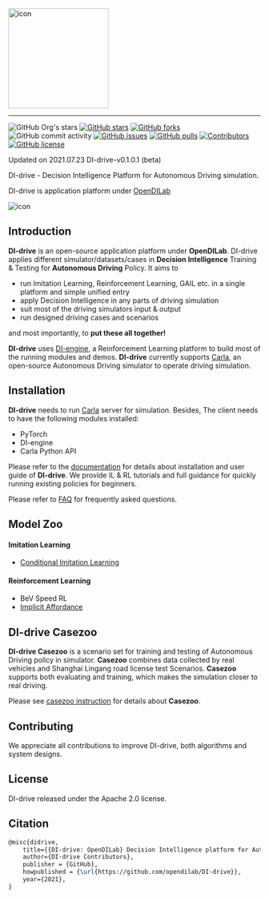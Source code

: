 <img src="./docs/figs/DI-drive.png" width="200" alt="icon"/>

---

![GitHub Org's stars](https://img.shields.io/github/stars/opendilab)
[![GitHub stars](https://img.shields.io/github/stars/opendilab/DI-drive)](https://github.com/opendilab/DI-drive/stargazers)
[![GitHub forks](https://img.shields.io/github/forks/opendilab/DI-drive)](https://github.com/opendilab/DI-drive/network)
![GitHub commit activity](https://img.shields.io/github/commit-activity/m/opendilab/DI-drive)
[![GitHub issues](https://img.shields.io/github/issues/opendilab/DI-drive)](https://github.com/opendilab/DI-drive/issues)
[![GitHub pulls](https://img.shields.io/github/issues-pr/opendilab/DI-drive)](https://github.com/opendilab/DI-drive/pulls)
[![Contributors](https://img.shields.io/github/contributors/opendilab/DI-drive)](https://github.com/opendilab/DI-drive/graphs/contributors)
[![GitHub license](https://img.shields.io/github/license/opendilab/DI-drive)](https://github.com/opendilab/DI-drive/blob/master/LICENSE)

Updated on 2021.07.23 DI-drive-v0.1.0.1 (beta)

DI-drive - Decision Intelligence Platform for Autonomous Driving simulation.

DI-drive is application platform under [OpenDILab](http://opendilab.org/)

![icon](./docs/figs/big_cam_auto.png)

## Introduction


**DI-drive** is an open-source application platform under **OpenDILab**. DI-drive applies different simulator/datasets/cases in **Decision Intelligence** Training & Testing for **Autonomous Driving** Policy.
It aims to

- run Imitation Learning, Reinforcement Learning, GAIL etc. in a single platform and simple unified entry
- apply Decision Intelligence in any parts of driving simulation
- suit most of the driving simulators input & output
- run designed driving cases and scenarios

and most importantly, to **put these all together!**

**DI-drive** uses [DI-engine](https://github.com/opendilab/DI-engine), a Reinforcement Learning
platform to build most of the running modules and demos. **DI-drive** currently supports [Carla](http://carla.org),
an open-source Autonomous Driving simulator to operate driving simulation.

## Installation

**DI-drive** needs to run [Carla](http://carla.org) server for simulation. Besides, The client needs to have the following modules installed:

- PyTorch
- DI-engine
- Carla Python API

Please refer to the [documentation](https://opendilab.github.io/DI-drive/) for details about installation and user guide of **DI-drive**.
We provide IL & RL tutorials and full guidance for quickly running existing policies for beginners.

Please refer to [FAQ](https://opendilab.github.io/DI-drive/faq/index.html) for frequently asked questions.

## Model Zoo

#### Imitation Learning
- [Conditional Imitation Learning](http://vladlen.info/papers/conditional-imitation.pdf)

#### Reinforcement Learning
- BeV Speed RL
- [Implicit Affordance](https://arxiv.org/abs/1911.10868)

## DI-drive Casezoo

**DI-drive Casezoo** is a scenario set for training and testing of Autonomous Driving policy in simulator.
**Casezoo** combines data collected by real vehicles and Shanghai Lingang road license test Scenarios.
**Casezoo** supports both evaluating and training, which makes the simulation closer to real driving.

Please see [casezoo instruction](docs/casezoo_instruction.md) for details about **Casezoo**.

## Contributing

We appreciate all contributions to improve DI-drive, both algorithms and system designs.

## License

DI-drive released under the Apache 2.0 license.
## Citation

```latex
@misc{didrive,
    title={{DI-drive: OpenDILab} Decision Intelligence platform for Autonomous Driving simulation},
    author={DI-drive Contributors},
    publisher = {GitHub},
    howpublished = {\url{https://github.com/opendilab/DI-drive}},
    year={2021},
}
```
